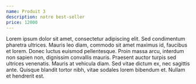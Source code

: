 ```yaml
---
name: Produit 3
description: notre best-seller
price: 12000
---
```


 Lorem ipsum dolor sit amet, consectetur adipiscing elit. Sed condimentum pharetra ultrices. Mauris leo diam, commodo sit amet maximus id, faucibus et lorem. Donec luctus euismod pellentesque. Proin massa arcu, interdum non sapien non, dignissim convallis mauris. Praesent auctor turpis sed ultrices venenatis. Mauris at vehicula diam. Sed vitae dictum ex, nec sagittis ante. Quisque blandit tortor nibh, vitae sodales lorem bibendum et. Nullam et hendrerit est.